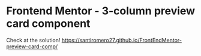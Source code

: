 # Frontend Mentor - 3-column preview card component

Check at the solution!
https://santiromero27.github.io/FrontEndMentor-preview-card-comp/
